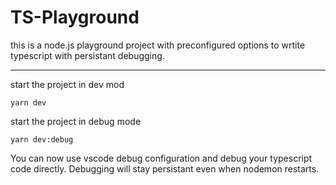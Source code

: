 # TS-Playground

this is a node.js playground project with preconfigured options to wrtite typescript with persistant debugging.

---

start the project in dev mod
```shell
yarn dev
```


start the project in debug mode
```shell
yarn dev:debug
```
You can now use vscode debug configuration and debug your typescript code directly.
Debugging will stay persistant even when nodemon restarts.
